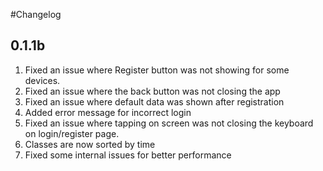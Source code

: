 #Changelog

## 0.1.1b
1. Fixed an issue where Register button was not showing for some devices.
2. Fixed an issue where the back button was not closing the app
3. Fixed an issue where default data was shown after registration
4. Added error message for incorrect login
5. Fixed an issue where tapping on screen was not closing the keyboard on login/register page.
6. Classes are now sorted by time
7. Fixed some internal issues for better performance
